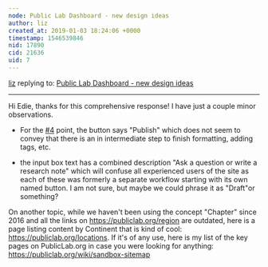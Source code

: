 ```yaml
---
node: Public Lab Dashboard - new design ideas 
author: liz
created_at: 2019-01-03 18:24:06 +0000
timestamp: 1546539846
nid: 17890
cid: 21636
uid: 7
---
```




[liz](../profile/liz) replying to: [Public Lab Dashboard - new design ideas ](../notes/edie_blues/12-13-2018/public-lab-dashboard-new-design-ideas)

----
 Hi Edie, thanks for this comprehensive response! I have just a couple minor observations. 

* For the [#4](/n/4) point, the button says "Publish" which does not seem to convey that there is an in intermediate step to finish formatting, adding tags, etc.  

* the input box text has a combined description "Ask a question or write a research note" which will confuse all experienced users of the site as each of these was formerly a separate workflow starting with its own named button. I am not sure, but maybe we could phrase it as "Draft"or something?

On another topic, while we haven't been using the concept "Chapter" since 2016 and all the links on https://publiclab.org/region are outdated, here is a page listing content by Continent that is kind of cool: https://publiclab.org/locations. If it's of any use, here is my list of the key pages on PublicLab.org in case you were looking for anything: https://publiclab.org/wiki/sandbox-sitemap